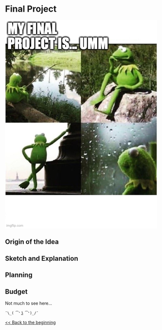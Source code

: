 # Final Project

![](img/memes/thinking.jpg)

## Origin of the Idea

## Sketch and Explanation

## Planning

## Budget

Not much to see here...

`¯\_( ͡❛ ͜ʖ ͡❛)_/¯`

[<< Back to the beginning](index-en.md)